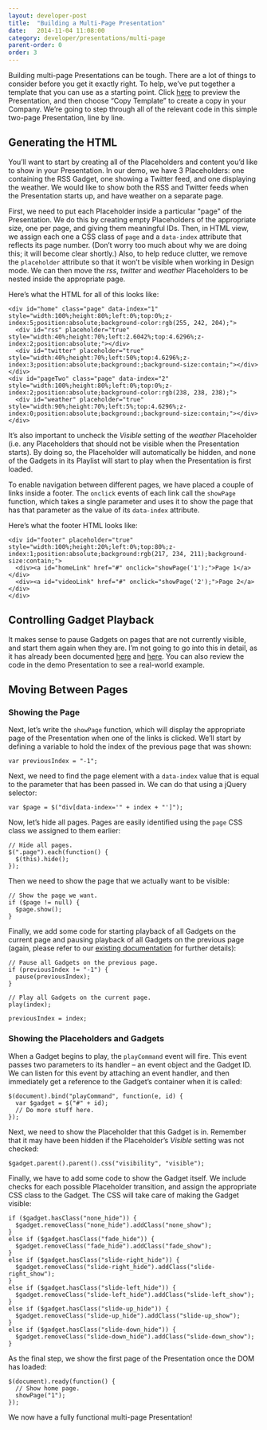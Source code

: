 ```yaml
---
layout: developer-post
title:  "Building a Multi-Page Presentation"
date:   2014-11-04 11:08:00
category: developer/presentations/multi-page
parent-order: 0
order: 3
---
```


Building multi-page Presentations can be tough. There are a lot of things to consider before you get it exactly right. To help, we’ve put together a template that you can use as a starting point. Click [here](http://preview.risevision.com/Viewer.html?type=presentation&id=d7bf4153-eff6-474d-a831-4a1291e8af4a) to preview the Presentation, and then choose “Copy Template” to create a copy in your Company. We’re going to step through all of the relevant code in this simple two-page Presentation, line by line.

## Generating the HTML
You’ll want to start by creating all of the Placeholders and content you’d like to show in your Presentation. In our demo, we have 3 Placeholders: one containing the RSS Gadget, one showing a Twitter feed, and one displaying the weather. We would like to show both the RSS and Twitter feeds when the Presentation starts up, and have weather on a separate page.

First, we need to put each Placeholder inside a particular "page" of the Presentation. We do this by creating empty Placeholders of the appropriate size, one per page, and giving them meaningful IDs. Then, in HTML view, we assign each one a CSS class of `page` and a `data-index` attribute that reflects its page number. (Don’t worry too much about why we are doing this; it will become clear shortly.) Also, to help reduce clutter, we remove the `placeholder` attribute so that it won’t be visible when working in Design mode. We can then move the *rss*, *twitter* and *weather* Placeholders to be nested inside the appropriate page.

Here’s what the HTML for all of this looks like:

```
<div id="home" class="page" data-index="1" style="width:100%;height:80%;left:0%;top:0%;z-index:5;position:absolute;background-color:rgb(255, 242, 204);">
  <div id="rss" placeholder="true" style="width:40%;height:70%;left:2.6042%;top:4.6296%;z-index:2;position:absolute;"></div>
  <div id="twitter" placeholder="true" style="width:40%;height:70%;left:50%;top:4.6296%;z-index:3;position:absolute;background:;background-size:contain;"></div>
</div>
<div id="pageTwo" class="page" data-index="2" style="width:100%;height:80%;left:0%;top:0%;z-index:2;position:absolute;background-color:rgb(238, 238, 238);">
  <div id="weather" placeholder="true" style="width:90%;height:70%;left:5%;top:4.6296%;z-index:0;position:absolute;background:;background-size:contain;"></div>
</div>
```

It’s also important to uncheck the *Visible* setting of the *weather* Placeholder (i.e. any Placeholders that should not be visible when the Presentation starts). By doing so, the Placeholder will automatically be hidden, and none of the Gadgets in its Playlist will start to play when the Presentation is first loaded.

To enable navigation between different pages, we have placed a couple of links inside a footer. The `onclick` events of each link call the `showPage` function, which takes a single parameter and uses it to show the page that has that parameter as the value of its `data-index` attribute.

Here’s what the footer HTML looks like:

```
<div id="footer" placeholder="true" style="width:100%;height:20%;left:0%;top:80%;z-index:1;position:absolute;background:rgb(217, 234, 211);background-size:contain;">
  <div><a id="homeLink" href="#" onclick="showPage('1');">Page 1</a></div>
  <div><a id="videoLink" href="#" onclick="showPage('2');">Page 2</a></div>
</div>
```

## Controlling Gadget Playback
It makes sense to pause Gadgets on pages that are not currently visible, and start them again when they are. I’m not going to go into this in detail, as it has already been documented [here]({{site.absoluteurl}}developer/presentations/multi-page/widget-ids) and [here]({{site.absoluteurl}}developer/presentations/multi-page/pause-play). You can also review the code in the demo Presentation to see a real-world example.

## Moving Between Pages

### Showing the Page
Next, let’s write the `showPage` function, which will display the appropriate page of the Presentation when one of the links is clicked. We’ll start by defining a variable to hold the index of the previous page that was shown:

```
var previousIndex = "-1";
```

Next, we need to find the page element with a `data-index` value that is equal to the parameter that has been passed in. We can do that using a jQuery selector:

```
var $page = $("div[data-index='" + index + "']");
```

Now, let’s hide all pages. Pages are easily identified using the `page` CSS class we assigned to them earlier:

```
// Hide all pages.
$(".page").each(function() {
  $(this).hide();
});
```

Then we need to show the page that we actually want to be visible:

```
// Show the page we want.
if ($page != null) {
  $page.show();
}
```

Finally, we add some code for starting playback of all Gadgets on the current page and pausing playback of all Gadgets on the previous page (again, please refer to our [existing documentation](({{site.absoluteurl}}developer/presentations/multi-page/multi-page-presentations)) for further details):

```
// Pause all Gadgets on the previous page.
if (previousIndex != "-1") {
  pause(previousIndex);
}

// Play all Gadgets on the current page.
play(index);

previousIndex = index;
```

### Showing the Placeholders and Gadgets
When a Gadget begins to play, the `playCommand` event will fire. This event passes two parameters to its handler – an event object and the Gadget ID. We can listen for this event by attaching an event handler, and then immediately get a reference to the Gadget’s container when it is called:

```
$(document).bind("playCommand", function(e, id) {
  var $gadget = $("#" + id);
  // Do more stuff here.
});
```

Next, we need to show the Placeholder that this Gadget is in. Remember that it may have been hidden if the Placeholder’s *Visible* setting was not checked:

```
$gadget.parent().parent().css("visibility", "visible");
```

Finally, we have to add some code to show the Gadget itself. We include checks for each possible Placeholder transition, and assign the appropriate CSS class to the Gadget. The CSS will take care of making the Gadget visible:

```
if ($gadget.hasClass("none_hide")) {
  $gadget.removeClass("none_hide").addClass("none_show");
}
else if ($gadget.hasClass("fade_hide")) {
  $gadget.removeClass("fade_hide").addClass("fade_show");
}
else if ($gadget.hasClass("slide-right_hide")) {
  $gadget.removeClass("slide-right_hide").addClass("slide-right_show");
}
else if ($gadget.hasClass("slide-left_hide")) {
  $gadget.removeClass("slide-left_hide").addClass("slide-left_show");
}
else if ($gadget.hasClass("slide-up_hide")) {
  $gadget.removeClass("slide-up_hide").addClass("slide-up_show");
}
else if ($gadget.hasClass("slide-down_hide")) {
  $gadget.removeClass("slide-down_hide").addClass("slide-down_show");
}
```

As the final step, we show the first page of the Presentation once the DOM has loaded:

```
$(document).ready(function() {
  // Show home page.
  showPage("1");
});
```

We now have a fully functional multi-page Presentation!
